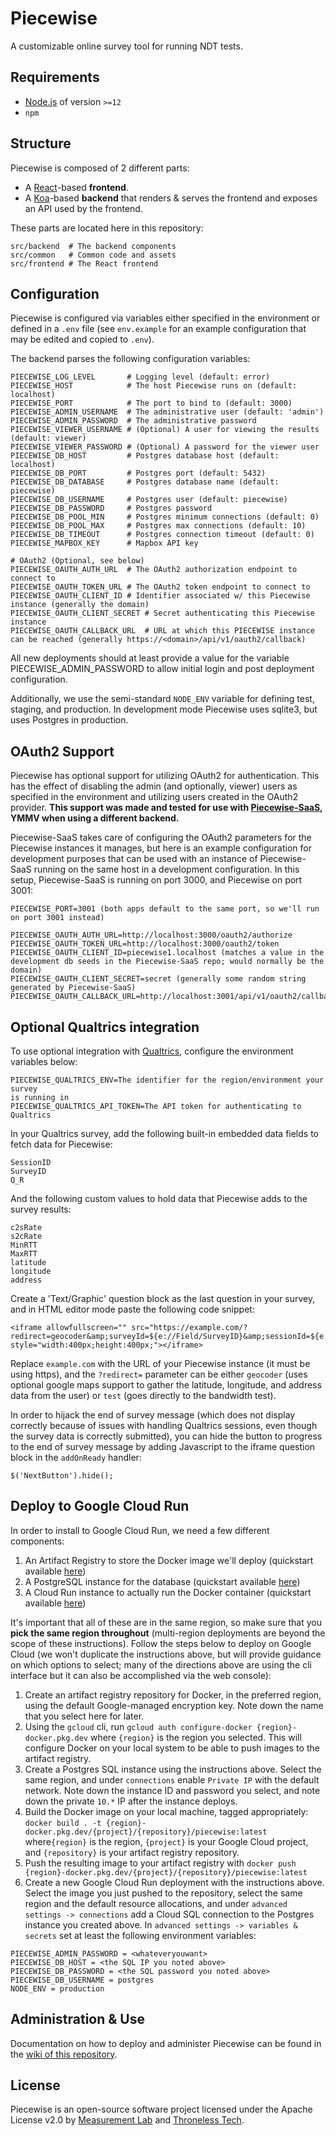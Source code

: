 # Piecewise

A customizable online survey tool for running NDT tests.

## Requirements

- [Node.js](https://nodejs.org) of version `>=12`
- `npm`

## Structure

Piecewise is composed of 2 different parts:

- A [React](https://reactjs.org/)-based **frontend**.
- A [Koa](https://koajs.com)-based **backend** that renders & serves the
  frontend and exposes an API used by the frontend.

These parts are located here in this repository:

```
src/backend  # The backend components
src/common   # Common code and assets
src/frontend # The React frontend
```

## Configuration

Piecewise is configured via variables either specified in the environment or
defined in a `.env` file (see `env.example` for an example configuration that
may be edited and copied to `.env`).

The backend parses the following configuration variables:

```
PIECEWISE_LOG_LEVEL       # Logging level (default: error)
PIECEWISE_HOST            # The host Piecewise runs on (default: localhost)
PIECEWISE_PORT            # The port to bind to (default: 3000)
PIECEWISE_ADMIN_USERNAME  # The administrative user (default: 'admin')
PIECEWISE_ADMIN_PASSWORD  # The administrative password
PIECEWISE_VIEWER_USERNAME # (Optional) A user for viewing the results (default: viewer)
PIECEWISE_VIEWER_PASSWORD # (Optional) A password for the viewer user
PIECEWISE_DB_HOST         # Postgres database host (default: localhost)
PIECEWISE_DB_PORT         # Postgres port (default: 5432)
PIECEWISE_DB_DATABASE     # Postgres database name (default: piecewise)
PIECEWISE_DB_USERNAME     # Postgres user (default: piecewise)
PIECEWISE_DB_PASSWORD     # Postgres password
PIECEWISE_DB_POOL_MIN     # Postgres minimum connections (default: 0)
PIECEWISE_DB_POOL_MAX     # Postgres max connections (default: 10)
PIECEWISE_DB_TIMEOUT      # Postgres connection timeout (default: 0)
PIECEWISE_MAPBOX_KEY      # Mapbox API key

# OAuth2 (Optional, see below)
PIECEWISE_OAUTH_AUTH_URL  # The OAuth2 authorization endpoint to connect to
PIECEWISE_OAUTH_TOKEN_URL # The OAuth2 token endpoint to connect to
PIECEWISE_OAUTH_CLIENT_ID # Identifier associated w/ this Piecewise instance (generally the domain)
PIECEWISE_OAUTH_CLIENT_SECRET # Secret authenticating this Piecewise instance
PIECEWISE_OAUTH_CALLBACK_URL  # URL at which this PIECEWISE instance can be reached (generally https://<domain>/api/v1/oauth2/callback)
```

All new deployments should at least provide a value for the variable
PIECEWISE_ADMIN_PASSWORD to allow initial login and post deployment
configuration.

Additionally, we use the semi-standard `NODE_ENV` variable for defining test,
staging, and production. In development mode Piecewise uses sqlite3, but uses
Postgres in production.

## OAuth2 Support

Piecewise has optional support for utilizing OAuth2 for authentication. This has
the effect of disabling the admin (and optionally, viewer) users as specified in
the environment and utilizing users created in the OAuth2 provider. **This
support was made and tested for use with
[Piecewise-SaaS](https://github.com/m-lab/piecewise-saas), YMMV when using a
different backend.**

Piecewise-SaaS takes care of configuring the OAuth2 parameters for the Piecewise
instances it manages, but here is an example configuration for development
purposes that can be used with an instance of Piecewise-SaaS running on the same
host in a development configuration. In this setup, Piecewise-SaaS is running on
port 3000, and Piecewise on port 3001:

```
PIECEWISE_PORT=3001 (both apps default to the same port, so we'll run on port 3001 instead)

PIECEWISE_OAUTH_AUTH_URL=http://localhost:3000/oauth2/authorize
PIECEWISE_OAUTH_TOKEN_URL=http://localhost:3000/oauth2/token
PIECEWISE_OAUTH_CLIENT_ID=piecewise1.localhost (matches a value in the development db seeds in the Piecewise-SaaS repo; would normally be the domain)
PIECEWISE_OAUTH_CLIENT_SECRET=secret (generally some random string generated by Piecewise-SaaS)
PIECEWISE_OAUTH_CALLBACK_URL=http://localhost:3001/api/v1/oauth2/callback
```

## Optional Qualtrics integration

To use optional integration with [Qualtrics](https://qualtrics.com), configure
the environment variables below:

```
PIECEWISE_QUALTRICS_ENV=The identifier for the region/environment your survey
is running in
PIECEWISE_QUALTRICS_API_TOKEN=The API token for authenticating to Qualtrics
```

In your Qualtrics survey, add the following built-in embedded data fields to
fetch data for Piecewise:

```
SessionID
SurveyID
Q_R
```

And the following custom values to hold data that Piecewise adds to the survey
results:

```
c2sRate
s2cRate
MinRTT
MaxRTT
latitude
longitude
address
```

Create a 'Text/Graphic' question block as the last question in your survey, and
in HTML editor mode paste the following code snippet:

```
<iframe allowfullscreen="" src="https://example.com/?redirect=geocoder&amp;surveyId=${e://Field/SurveyID}&amp;sessionId=${e://Field/SessionID}&amp;responseId=${e://Field/Q_R}" style="width:400px;height:400px;"></iframe>
```

Replace `example.com` with the URL of your Piecewise instance (it must be using
https), and the `?redirect=` parameter can be either `geocoder` (uses optional
google maps support to gather the latitude, longitude, and address data from the
user) or `test` (goes directly to the bandwidth test).

In order to hijack the end of survey message (which does not display correctly
because of issues with handling Qualtrics sessions, even though the survey data
is correctly submitted), you can hide the button to progress to the end of
survey message by adding Javascript to the iframe question block in the
`addOnReady` handler:

```
$('NextButton').hide();
```

## Deploy to Google Cloud Run

In order to install to Google Cloud Run, we need a few different components:

1. An Artifact Registry to store the Docker image we'll deploy (quickstart available [here](https://cloud.google.com/artifact-registry/docs/docker/quickstart))
2. A PostgreSQL instance for the database (quickstart available [here](https://cloud.google.com/sql/docs/postgres/quickstart))
3. A Cloud Run instance to actually run the Docker container (quickstart available [here](https://cloud.google.com/run/docs/quickstarts/prebuilt-deploy))

It's important that all of these are in the same region, so make sure that you **pick the same region throughout** (multi-region deployments are beyond the scope of these instructions). Follow the steps below to deploy on Google Cloud (we won't duplicate the instructions above, but will provide guidance on which options to select; many of the directions above are using the cli interface but it can also be accomplished via the web console):

1. Create an artifact registry repository for Docker, in the preferred region, using the default Google-managed encryption key. Note down the name that you select here for later.
2. Using the `gcloud` cli, run `gcloud auth configure-docker {region}-docker.pkg.dev` where `{region}` is the region you selected. This will configure Docker on your local system to be able to push images to the artifact registry.
3. Create a Postgres SQL instance using the instructions above. Select the same region, and under `connections` enable `Private IP` with the default network. Note down the instance ID and password you select, and note down the private `10.*` IP after the instance deploys.
4. Build the Docker image on your local machine, tagged appropriately: `docker build . -t {region}-docker.pkg.dev/{project}/{repository}/piecewise:latest` where`{region}` is the region, `{project}` is your Google Cloud project, and `{repository}` is your artifact registry repository.
5. Push the resulting image to your artifact registry with `docker push {region}-docker.pkg.dev/{project}/{repository}/piecewise:latest`
6. Create a new Google Cloud Run deployment with the instructions above. Select the image you just pushed to the repository, select the same region and the default resource allocations, and under `advanced settings -> connections` add a Cloud SQL connection to the Postgres instance you created above. In `advanced settings -> variables & secrets` set at least the following environment variables:
```
PIECEWISE_ADMIN_PASSWORD = <whateveryouwant>
PIECEWISE_DB_HOST = <the SQL IP you noted above>
PIECEWISE_DB_PASSWORD = <the SQL password you noted above>
PIECEWISE_DB_USERNAME = postgres
NODE_ENV = production
```

## Administration & Use

Documentation on how to deploy and administer Piecewise can be found in the
[wiki of this repository](https://github.com/m-lab/piecewise/wiki/).

## License

Piecewise is an open-source software project licensed under the Apache License
v2.0 by [Measurement Lab](https://measurementlab.net) and
[Throneless Tech](https://throneless.tech).

